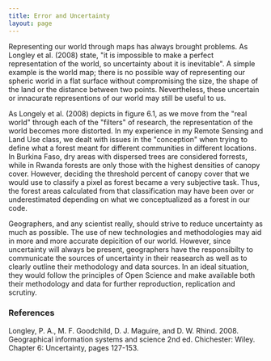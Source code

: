 ```yaml
---
title: Error and Uncertainty
layout: page
---
```


Representing our world through maps has always brought problems. As Longley et al. (2008) state, "it is impossible to make a perfect representation of the world, so uncertainty about it is inevitable". A simple example is the world map; there is no possible way of representing our spheric world in a flat surface without compromising the size, the shape of the land or the distance between two points. Nevertheless, these uncertain or innacurate representions of our world may still be useful to us.

As Longely et al. (2008) depicts in figure 6.1, as we move from the "real world" through each of the "filters" of research, the representation of the world becomes more distorted. In my experience in my Remote Sensing and Land Use class, we dealt with issues in the "conception" when trying to define what a forest meant for different communities in different locations. In Burkina Faso, dry areas with dispersed trees are considered forrests, while in Rwanda forests are only those with the highest densities of canopy cover. However, deciding the threshold percent of canopy cover that we would use to classify a pixel as forest became a very subjective task. Thus, the forest areas calculated from that classification may have been over or underestimated depending on what we conceptualized as a forest in our code.  

Geographers, and any scientist really, should strive to reduce uncertainty as much as possible. The use of new technologies and methodologies may aid in more and more accurate depicition of our world. However, since uncertainty will always be present, geographers have the responsibilty to communicate the sources of uncertainty in their reasearch as well as to clearly outline their methodology and data sources. In an ideal situation, they would follow the principles of Open Science and make available both their methodology and data for further reproduction, replication and scrutiny.

### References

Longley, P. A., M. F. Goodchild, D. J. Maguire, and D. W. Rhind. 2008. Geographical information systems and science 2nd ed. Chichester: Wiley. Chapter 6: Uncertainty, pages 127-153.
